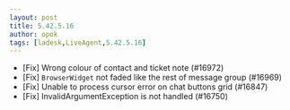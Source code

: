 ```yaml
---
layout: post
title: 5.42.5.16
author: opok
tags: [ladesk,LiveAgent,5.42.5.16]
---
```

- [Fix] Wrong colour of contact and ticket note (#16972)
- [Fix] `BrowserWidget` not faded like the rest of message group (#16969)
- [Fix] Unable to process cursor error on chat buttons grid (#16847)
- [Fix] InvalidArgumentException is not handled (#16750)
